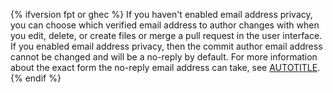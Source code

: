 {% ifversion fpt or ghec %}
If you haven't enabled email address privacy, you can choose which verified email address to author changes with when you edit, delete, or create files or merge a pull request in the user interface. If you enabled email address privacy, then the commit author email address cannot be changed and will be a no-reply by default. For more information about the exact form the no-reply email address can take, see [AUTOTITLE](/account-and-profile/setting-up-and-managing-your-personal-account-on-github/managing-email-preferences/setting-your-commit-email-address).
{% endif %}
